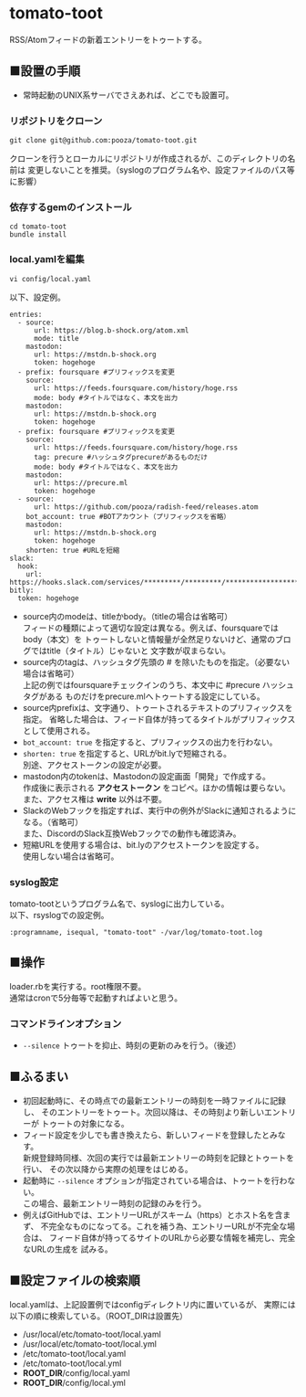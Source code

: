# tomato-toot

RSS/Atomフィードの新着エントリーをトゥートする。

## ■設置の手順

- 常時起動のUNIX系サーバでさえあれば、どこでも設置可。

### リポジトリをクローン

```
git clone git@github.com:pooza/tomato-toot.git
```

クローンを行うとローカルにリポジトリが作成されるが、このディレクトリの名前は
変更しないことを推奨。（syslogのプログラム名や、設定ファイルのパス等に影響）

### 依存するgemのインストール

```
cd tomato-toot
bundle install
```

### local.yamlを編集

```
vi config/local.yaml
```

以下、設定例。

```
entries:
  - source:
      url: https://blog.b-shock.org/atom.xml
      mode: title
    mastodon:
      url: https://mstdn.b-shock.org
      token: hogehoge
  - prefix: foursquare #プリフィックスを変更
    source:
      url: https://feeds.foursquare.com/history/hoge.rss
      mode: body #タイトルではなく、本文を出力
    mastodon:
      url: https://mstdn.b-shock.org
      token: hogehoge
  - prefix: foursquare #プリフィックスを変更
    source:
      url: https://feeds.foursquare.com/history/hoge.rss
      tag: precure #ハッシュタグprecureがあるものだけ
      mode: body #タイトルではなく、本文を出力
    mastodon:
      url: https://precure.ml
      token: hogehoge
  - source:
      url: https://github.com/pooza/radish-feed/releases.atom
    bot_account: true #BOTアカウント（プリフィックスを省略）
    mastodon:
      url: https://mstdn.b-shock.org
      token: hogehoge
    shorten: true #URLを短縮
slack:
  hook:
    url: https://hooks.slack.com/services/*********/*********/************************
bitly:
  token: hogehoge
```

- source内のmodeは、titleかbody。（titleの場合は省略可）  
  フィードの種類によって適切な設定は異なる。例えば、foursquareではbody（本文）を
  トゥートしないと情報量が全然足りないけど、通常のブログではtitle（タイトル）じゃないと
  文字数が収まらない。
- source内のtagは、ハッシュタグ先頭の # を除いたものを指定。（必要ない場合は省略可）  
  上記の例ではfoursquareチェックインのうち、本文中に #precure ハッシュタグがある
  ものだけをprecure.mlへトゥートする設定にしている。
- source内prefixは、文字通り、トゥートされるテキストのプリフィックスを指定。
  省略した場合は、フィード自体が持ってるタイトルがプリフィックスとして使用される。
- `bot_account: true` を指定すると、プリフィックスの出力を行わない。
- `shorten: true` を指定すると、URLがbit.lyで短縮される。  
  別途、アクセストークンの設定が必要。
- mastodon内のtokenは、Mastodonの設定画面「開発」で作成する。  
  作成後に表示される __アクセストークン__ をコピペ。ほかの情報は要らない。  
  また、アクセス権は __write__ 以外は不要。
- SlackのWebフックを指定すれば、実行中の例外がSlackに通知されるようになる。（省略可）  
  また、DiscordのSlack互換Webフックでの動作も確認済み。
- 短縮URLを使用する場合は、bit.lyのアクセストークンを設定する。  
  使用しない場合は省略可。

### syslog設定

tomato-tootというプログラム名で、syslogに出力している。  
以下、rsyslogでの設定例。

```
:programname, isequal, "tomato-toot" -/var/log/tomato-toot.log
```

## ■操作

loader.rbを実行する。root権限不要。  
通常はcronで5分毎等で起動すればよいと思う。

### コマンドラインオプション

- `--silence` トゥートを抑止、時刻の更新のみを行う。（後述）

## ■ふるまい

- 初回起動時に、その時点での最新エントリーの時刻を一時ファイルに記録し、
  そのエントリーをトゥート。次回以降は、その時刻より新しいエントリーが
  トゥートの対象になる。
- フィード設定を少しでも書き換えたら、新しいフィードを登録したとみなす。  
  新規登録時同様、次回の実行では最新エントリーの時刻を記録とトゥートを行い、
  その次以降から実際の処理をはじめる。
- 起動時に `--silence` オプションが指定されている場合は、トゥートを行わない。  
  この場合、最新エントリー時刻の記録のみを行う。
- 例えばGitHubでは、エントリーURLがスキーム（https）とホスト名を含まず、
  不完全なものになってる。これを補う為、エントリーURLが不完全な場合は、
  フィード自体が持ってるサイトのURLから必要な情報を補完し、完全なURLの生成を
  試みる。

## ■設定ファイルの検索順

local.yamlは、上記設置例ではconfigディレクトリ内に置いているが、
実際には以下の順に検索している。（ROOT_DIRは設置先）

- /usr/local/etc/tomato-toot/local.yaml
- /usr/local/etc/tomato-toot/local.yml
- /etc/tomato-toot/local.yaml
- /etc/tomato-toot/local.yml
- __ROOT_DIR__/config/local.yaml
- __ROOT_DIR__/config/local.yml
